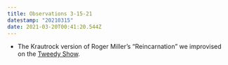 ```yaml
---
title: Observations 3-15-21
datestamp: "20210315"
date: 2021-03-20T00:41:20.544Z
---
```

- The Krautrock version of Roger Miller’s “Reincarnation” we improvised on the [Tweedy Show](https://tweedyshow.com/).
